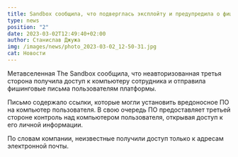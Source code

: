 ```yaml
---
title: Sandbox сообщила, что подверглась эксплойту и предупредила о фишинговой атаке
type: news
position: "2"
date: 2023-03-02T12:49:40+02:00
author: Станислав Джужа
img: /images/news/photo_2023-03-02_12-50-31.jpg
cat: Новости
---
```

Метавселенная The Sandbox сообщила, что неавторизованная третья сторона получила доступ к компьютеру сотрудника и отправила фишинговые письма пользователям платформы.

Письмо содержало ссылки, которые могли установить вредоносное ПО на компьютер пользователя. В свою очередь ПО предоставляет третьей стороне контроль над компьютером пользователя, открывая доступ к его личной информации.

По словам компании, неизвестные получили доступ только к адресам электронной почты.